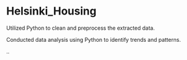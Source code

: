 # Helsinki_Housing

Utilized Python to clean and preprocess the extracted data.

Conducted data analysis using Python to identify trends and patterns.

..
